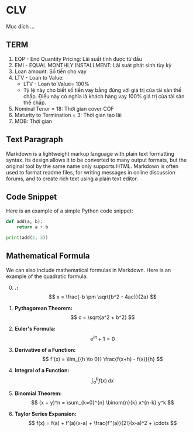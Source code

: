 
# CLV
Mục đích ...
## TERM

1. EQP - End Quantity Pricing: Lãi suất tính được từ đầu
2. EMI - EQUAL MONTHLY INSTALLMENT: Lãi suát phát sinh tùy kỳ
3. Loan amount: Số tiền cho vay
4. LTV - Loan to Value: 
    - LTV - Loan to Value= 100%
    - Tỷ lệ này cho biết số tiền vay bằng đúng với giá trị của tài sản thế chấp. Điều này có nghĩa là khách hàng vay 100% giá trị của tài sản thế chấp.
5. Nominal Tenor = 18: Thời gian cover COF
6. Maturity to Termination = 3: Thời gian tạo lãi
7. MOB: Thời gian 

## Text Paragraph

Markdown is a lightweight markup language with plain text formatting syntax. Its design allows it to be converted to many output formats, but the original tool by the same name only supports HTML. Markdown is often used to format readme files, for writing messages in online discussion forums, and to create rich text using a plain text editor.

## Code Snippet

Here is an example of a simple Python code snippet:

```python
def add(a, b):
    return a + b

print(add(2, 3))
```

## Mathematical Formula

We can also include mathematical formulas in Markdown. Here is an example of the quadratic formula:

0. **.:**
$$
x = \frac{-b \pm \sqrt{b^2 - 4ac}}{2a}
$$

1. **Pythagorean Theorem:**
   $$
   c = \sqrt{a^2 + b^2}
   $$

2. **Euler's Formula:**
   $$
   e^{i\pi} + 1 = 0
   $$

3. **Derivative of a Function:**
   $$
   f'(x) = \lim_{{h \to 0}} \frac{f(x+h) - f(x)}{h}
   $$

4. **Integral of a Function:**
   $$
   \int_a^b f(x) \, dx
   $$

5. **Binomial Theorem:**
   $$
   (x + y)^n = \sum_{k=0}^{n} \binom{n}{k} x^{n-k} y^k
   $$

6. **Taylor Series Expansion:**
   $$
   f(x) = f(a) + f'(a)(x-a) + \frac{f''(a)}{2!}(x-a)^2 + \cdots
   $$
